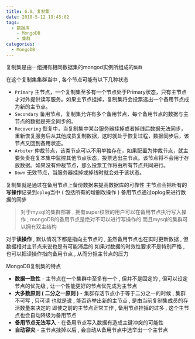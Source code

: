 ```yaml
---
title: 6.0、复制集
date: 2018-5-12 19:45:02
tags: 
  - 数据库
	- MongoDB
	- 集群
categories: 
  - MongoDB
---
```


复制集是由一组拥有相同数据集的mongod实例所组成的`集群`
<!-- more -->
在这个复制集集群当中 , 各个节点可能有以下几种状态
+ `Primary` 主节点，一个复制集至多有一个节点处于Primary状态，只有主节点才对外提供读写服务。如果主节点挂掉，复制集将会投票选出一个备用节点成为新的主节点。
+ `Secondary` 备用节点，复制集允许有多个备用节点，每个备用节点的数据与主节点的数据是完全同步的。
+ `Recovering` 恢复中，当复制集中某台服务器挂掉或者掉线后数据无法同步，重新恢复服务后从其他成员复制数据，这时就处于恢复过程，数据同步后，该节点又回到备用状态。
+ `Arbiter` 仲裁节点，该类节点可以不用单独存在，如果配置为仲裁节点，就主要负责在复本集中监控其他节点状态，投票选出主节点。该节点将不会用于存放数据。如果没有仲裁节点，那么投票工作将由所有节点共同进行。
+ `Down` 无效节点，当服务器挂掉或掉线时就会处于该状态。

复制集就是通过在备用节点上备份数据来提高数据库的可靠性
主节点会把所有的**写操作**记录到`oplog`当中
( 包括所有的增删改操作 )
备用节点通过oplog来进行数据的同步

> 对于mysql的集群部署 , 拥有super权限的用户可以在备用节点执行写入操作 , mongoDB的备用节点是绝对不可以进行写操作的
> 而且mysql的集群可以拥有双主结构

对于**读操作** , 默认情况下都是指向主节点的 , 虽然备用节点也在实时更新数据 , 但数据相对主节点来说也是有可能滞后的
如果对数据的时效性要求不是特别严格 , 也可以把读操作指向备用节点 , 从而分担主节点的压力

MongoDB复制集的特点
+ **数据一致性** - 主节点在一个集群中至多有一个 , 但并不是固定的 , 但可以设定节点的优先级 , 让一个性能更好的节点优先成为主节点
+ **大多数原则 ( 二分之一原则 )** - 集群存活节点小于等于二分之一的时候 , 集群不可写 , 只可读
也就是说 , 能否选举出新的主节点 , 是由当前复制集成员的存活数量来决定的
即使之前的主节点正常工作 , 备用节点挂掉的过多 , 这个主节点也会自动降级为备用节点
+ **备用节点无法写入** - 在备用节点写入数据有造成主键冲突的可能性
+ **自动容灾** - 主节点挂掉以后 , 会自动从备用节点中选举出一个主节点
